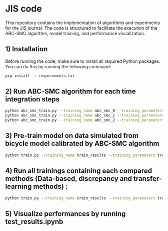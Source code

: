 # JIS code

This repository contains the implementation of algorithms and experiments for the JIS journal. The code is structured to facilitate the execution of the ABC-SMC algorithm, model training, and performance visualization.

## 1) Installation

Before running the code, make sure to install all required Python packages. You can do this by running the following command:

```bash
pip install -r requirements.txt
```

## 2) Run ABC-SMC algorithm for each time integration steps

```bash
python abc_smc_train.py --training_name abc_smc_0 --training_parameters abc_smc_parameters_0
python abc_smc_train.py --training_name abc_smc_1 --training_parameters abc_smc_parameters_1
python abc_smc_train.py --training_name abc_smc_2 --training_parameters abc_smc_parameters_2
```

## 3) Pre-train model on data simulated from bicycle model calibrated by ABC-SMC algorithm

```bash
python train.py --training_name train_results --training_parameters training_parameters --start_index 0 --end_index 45
```

## 4) Run all trainings containing each compared methods (Data-based, discrepancy and transfer-learning methods) :

```bash
python train.py --training_name train_results --training_parameters training_parameters --start_index 45 --end_index 450
```

## 5) Visualize performances by running test_results.ipynb
